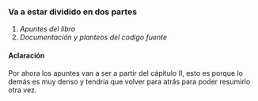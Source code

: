 ### Va a estar dividido en dos partes 
1. *Apuntes del libro*
2. *Documentación y planteos del codigo fuente*

#### Aclaración 
Por ahora los apuntes van a ser a partir del cápitulo II, esto es porque lo demás es muy denso y tendría que volver para atrás para poder resumirlo otra vez. 

